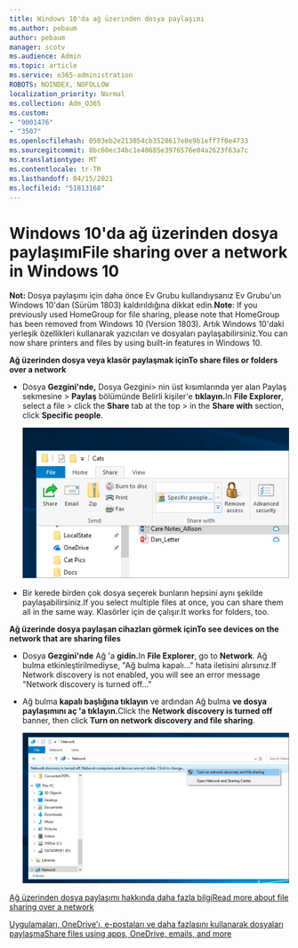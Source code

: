 ```yaml
---
title: Windows 10'da ağ üzerinden dosya paylaşımı
ms.author: pebaum
author: pebaum
manager: scotv
ms.audience: Admin
ms.topic: article
ms.service: o365-administration
ROBOTS: NOINDEX, NOFOLLOW
localization_priority: Normal
ms.collection: Adm_O365
ms.custom:
- "9001476"
- "3507"
ms.openlocfilehash: 0503eb2e213054cb3528617e0e9b1eff7f0e4733
ms.sourcegitcommit: 8bc60ec34bc1e40685e3976576e04a2623f63a7c
ms.translationtype: MT
ms.contentlocale: tr-TR
ms.lasthandoff: 04/15/2021
ms.locfileid: "51813168"
---
```

# <a name="file-sharing-over-a-network-in-windows-10"></a><span data-ttu-id="d2b36-102">Windows 10'da ağ üzerinden dosya paylaşımı</span><span class="sxs-lookup"><span data-stu-id="d2b36-102">File sharing over a network in Windows 10</span></span>

<span data-ttu-id="d2b36-103">**Not:** Dosya paylaşımı için daha önce Ev Grubu kullandıysanız Ev Grubu'un Windows 10'dan (Sürüm 1803) kaldırıldığına dikkat edin.</span><span class="sxs-lookup"><span data-stu-id="d2b36-103">**Note**: If you previously used HomeGroup for file sharing, please note that HomeGroup has been removed from Windows 10 (Version 1803).</span></span> <span data-ttu-id="d2b36-104">Artık Windows 10'daki yerleşik özellikleri kullanarak yazıcıları ve dosyaları paylaşabilirsiniz.</span><span class="sxs-lookup"><span data-stu-id="d2b36-104">You can now share printers and files by using built-in features in Windows 10.</span></span>

<span data-ttu-id="d2b36-105">**Ağ üzerinden dosya veya klasör paylaşmak için**</span><span class="sxs-lookup"><span data-stu-id="d2b36-105">**To share files or folders over a network**</span></span>

- <span data-ttu-id="d2b36-106">Dosya **Gezgini'nde,** Dosya Gezgini> nin  üst kısımlarında yer alan Paylaş sekmesine > **Paylaş** bölümünde Belirli kişiler'e **tıklayın.**</span><span class="sxs-lookup"><span data-stu-id="d2b36-106">In **File Explorer**, select a file > click the **Share** tab at the top > in the **Share with** section, click **Specific people**.</span></span>

    ![Dosyayı belirli kişilerle paylaşın.](media/share-with-specific-people.png)
          
- <span data-ttu-id="d2b36-108">Bir kerede birden çok dosya seçerek bunların hepsini aynı şekilde paylaşabilirsiniz.</span><span class="sxs-lookup"><span data-stu-id="d2b36-108">If you select multiple files at once, you can share them all in the same way.</span></span> <span data-ttu-id="d2b36-109">Klasörler için de çalışır.</span><span class="sxs-lookup"><span data-stu-id="d2b36-109">It works for folders, too.</span></span>

<span data-ttu-id="d2b36-110">**Ağ üzerinde dosya paylaşan cihazları görmek için**</span><span class="sxs-lookup"><span data-stu-id="d2b36-110">**To see devices on the network that are sharing files**</span></span>

- <span data-ttu-id="d2b36-111">Dosya **Gezgini'nde** Ağ 'a **gidin.**</span><span class="sxs-lookup"><span data-stu-id="d2b36-111">In **File Explorer**, go to **Network**.</span></span> <span data-ttu-id="d2b36-112">Ağ bulma etkinleştirilmediyse, "Ağ bulma kapalı..." hata iletisini alırsınız.</span><span class="sxs-lookup"><span data-stu-id="d2b36-112">If Network discovery is not enabled, you will see an error message "Network discovery is turned off..."</span></span>

- <span data-ttu-id="d2b36-113">Ağ bulma **kapalı başlığına tıklayın** ve ardından Ağ bulma **ve dosya paylaşımını aç 'a tıklayın.**</span><span class="sxs-lookup"><span data-stu-id="d2b36-113">Click the **Network discovery is turned off** banner, then click **Turn on network discovery and file sharing**.</span></span>

    ![Ağ bulma ve dosya paylaşımını açın.](media/turn-on-network-discovery.png)

[<span data-ttu-id="d2b36-115">Ağ üzerinden dosya paylaşımı hakkında daha fazla bilgi</span><span class="sxs-lookup"><span data-stu-id="d2b36-115">Read more about file sharing over a network</span></span>](https://support.microsoft.com/help/4092694/windows-10-file-sharing-over-a-network)

[<span data-ttu-id="d2b36-116">Uygulamaları, OneDrive'ı, e-postaları ve daha fazlasını kullanarak dosyaları paylaşma</span><span class="sxs-lookup"><span data-stu-id="d2b36-116">Share files using apps, OneDrive, emails, and more</span></span>](https://support.microsoft.com/help/4027674/windows-10-share-files-in-file-explorer)
